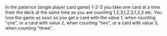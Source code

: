 In the patience (single player card game) 1-2-3 you take one card at a time from the deck at the same time as you are counting 1,2,3,1,2,3,1,2,3 etc. 
You lose the game as soon as you get a card with the value 1, when counting "one", or a card with value 2, when counting "two", or a card with value 3, when counting "three". 
